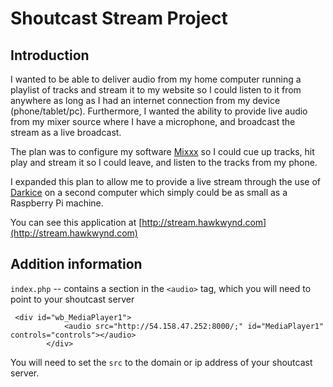 # Shoutcast Stream Project

## Introduction
I wanted to be able to deliver audio from my home computer running a playlist of tracks and stream it to my website so I could listen to it
from anywhere as long as I had an internet connection from my device (phone/tablet/pc). Furthermore, I wanted the ability to provide live audio
from my mixer source where I have a microphone, and broadcast the stream as a live broadcast.

The plan was to configure my software [Mixxx](https://www.mixxx.org/) so I could cue up tracks, hit play and stream it so I could leave, and listen to the tracks from my phone.

I expanded this plan to allow me to provide a live stream through the use of [Darkice](http://manpages.ubuntu.com/manpages/trusty/man1/darkice.1.html) on a second computer which simply could be as small as a Raspberry Pi machine.

You can see this application at [http://stream.hawkwynd.com](http://stream.hawkwynd.com)

## Addition information

`index.php` -- contains a section in the `<audio>` tag, which you will need to point to your shoutcast server
```
 <div id="wb_MediaPlayer1">
            <audio src="http://54.158.47.252:8000/;" id="MediaPlayer1" controls="controls"></audio>
        </div>
```
You will need to set the `src` to the domain or ip address of your shoutcast server.


